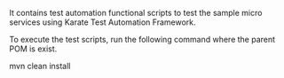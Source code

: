 It contains test automation functional scripts to test the sample micro services using Karate Test Automation Framework.

To execute the test scripts, run the following command where the parent POM is exist.

<WS/> mvn clean install